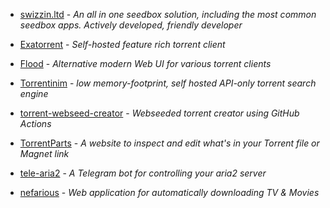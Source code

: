 * [swizzin.ltd](https://swizzin.ltd/) - *An all in one seedbox solution, including the most common seedbox apps. Actively developed, friendly developer*

* [Exatorrent](https://github.com/varbhat/exatorrent) - *Self-hosted feature rich torrent client*

* [Flood](https://github.com/jesec/flood) - *Alternative modern Web UI for various torrent clients*

* [Torrentinim](https://github.com/sergiotapia/torrentinim) - *low memory-footprint, self hosted API-only torrent search engine*

* [torrent-webseed-creator](https://github.com/AnimMouse/torrent-webseed-creator) - *Webseeded torrent creator using GitHub Actions*

* [TorrentParts](https://github.com/leoherzog/TorrentParts) - *A website to inspect and edit what's in your Torrent file or Magnet link*

* [tele-aria2](https://github.com/HouCoder/tele-aria2) - *A Telegram bot for controlling your aria2 server*

* [nefarious](https://github.com/lardbit/nefarious) - *Web application for automatically downloading TV & Movies*



